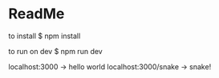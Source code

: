 # ReadMe
to install
$ npm install

to run on dev
$ npm run dev

localhost:3000 -> hello world
localhost:3000/snake -> snake!